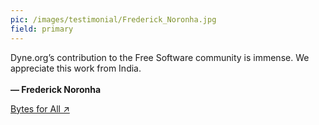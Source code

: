 ```yaml
---
pic: /images/testimonial/Frederick_Noronha.jpg
field: primary
---
```

Dyne.org’s contribution to the Free Software community is immense. We appreciate this work from India.
<br/>
<br/>
**— Frederick Noronha**

[Bytes for All ↗](https://twitter.com/@fn)


